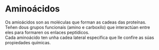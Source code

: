 # Aminoácidos
Os amioácidos son as moléculas que forman as cadeas das proteínas. Teñen dous grupos funcionais (amino e carboxilo) que interactúan entre eles para formaren os enlaces peptídicos.  
Cada aminoácido ten unha cadea lateral específica que lle confire as súas propiedades químicas. 
